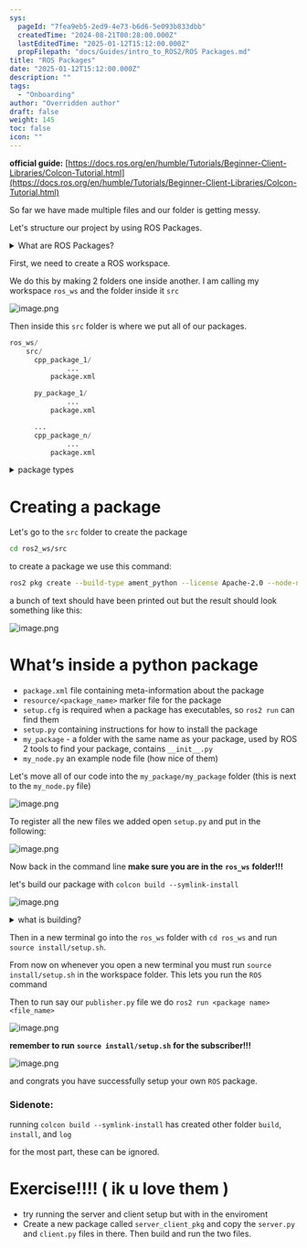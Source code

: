 ```yaml
---
sys:
  pageId: "7fea9eb5-2ed9-4e73-b6d6-5e093b833dbb"
  createdTime: "2024-08-21T00:28:00.000Z"
  lastEditedTime: "2025-01-12T15:12:00.000Z"
  propFilepath: "docs/Guides/intro_to_ROS2/ROS Packages.md"
title: "ROS Packages"
date: "2025-01-12T15:12:00.000Z"
description: ""
tags:
  - "Onboarding"
author: "Overridden author"
draft: false
weight: 145
toc: false
icon: ""
---
```


**official guide:** [https://docs.ros.org/en/humble/Tutorials/Beginner-Client-Libraries/Colcon-Tutorial.html](https://docs.ros.org/en/humble/Tutorials/Beginner-Client-Libraries/Colcon-Tutorial.html)

So far we have made multiple files and our folder is getting messy.

Let's structure our project by using ROS Packages.

<details>

<summary>What are ROS Packages?</summary>

ROS Packages are, as the name implies, packages of code that are highly sharable between ROS developers.

They consist of a folder, `package.xml` file, and source code

```python
      cpp_package_1/
		      ... imagine much code files here ..
          package.xml
```

</details>

First, we need to create a ROS workspace.

We do this by making 2 folders one inside another. I am calling my workspace `ros_ws` and the folder inside it `src`

![image.png](https://prod-files-secure.s3.us-west-2.amazonaws.com/d518164a-d88e-44d1-a4ee-3adb3bd8bce0/70706947-fd18-4537-a67b-e12946812d31/image.png?X-Amz-Algorithm=AWS4-HMAC-SHA256&X-Amz-Content-Sha256=UNSIGNED-PAYLOAD&X-Amz-Credential=ASIAZI2LB466W4SBXLPS%2F20250226%2Fus-west-2%2Fs3%2Faws4_request&X-Amz-Date=20250226T170711Z&X-Amz-Expires=3600&X-Amz-Security-Token=IQoJb3JpZ2luX2VjECQaCXVzLXdlc3QtMiJGMEQCIGN0%2FFt8h2BI6GCmzgN6lnH4FC5CeFBpuQWQchTvAa86AiAZULOHMWXHdFzkKs732z8JQiytfsUfA8iD8qNgFn7kaSr%2FAwhdEAAaDDYzNzQyMzE4MzgwNSIMDdx5i9G5q%2Fmj0CeHKtwDwOdl3O5bKYA%2FQTLu3IGTnUj8PibjsSBdUXu2N6QB%2BCKkov7EuHKyips3IXkRFbsJcdw7vYckr4bvuQ%2FBaffiJxpHyIxYnL3N1fuhD7uEcy06RkowlvpUkkxNZf8NOZ2NfCgOzqyLEdg108xQyEIabjAn8S8jHHw4IrIshLEipVSVdg%2BbnO2MISAQt%2FsV5uYN0jM883ZQDQhk6QeK77cer0xAsLeu1yLHNTlfEPeltMd%2BxF8PgYqiS58xhc3WPwwagSgxdgzMfDK29p2MDog0ATvg82oOWD%2FJKU7RZcN3uAx3b2ckHo1udeYXmQE1C%2BKfHnBYiwxDeAOe5079rcYxm4da4um9jN%2B168to2TXoiOL3bxz34KH7kEosKgK%2Bz4ixSqCE9QFZMQYbsQtKXfPOViemSlQw1f0Iy3U%2FbrXC%2B9%2Bm21lQmMsfMkHo1apER7v%2FJxj%2BO%2Bfw5SrtdunXFeqSIAsqX3lXacwMvVZ9vKDybDLF2onVEzSmwB%2Bq%2BRXeL5kEsVhQRdtja2DG56XtqFAidWgnX4WeA%2FoQxM6qyU%2BOj8%2BY41r53r1C4TCHTJpGRV07M4eVjc2F6L1wtJsvnf7ZEIK3v0PR6SUemMz%2BYF1vJU0po7LH1fRqnjzBEs8wt4j8vQY6pgFE7%2F7tM3qSYApWn%2F1%2FxN6Ev%2FupvR1KQAW9cCSjiRKl5VuLX9hd2mxIc8s0GWBBTcteii5ZH2kMuWsdS8w%2FenZ4lZ5aZKXxoWLaFjmd7WtP8J5OfjGMufmvKo5W4bosW9Gxrr6f2%2Bm%2Fq3zgEzuFhAWOlrdwdbg%2FuQmpTdanTxAfZTp%2BQLNKwdKXr%2FyHoUAExgZ37RRRNMPstBL4cSnFTYwX2j%2FEqCVn&X-Amz-Signature=270dcdb6b1edcda03e85ce9418e0f5fe41e83b39073131fdad4cc4eee565c535&X-Amz-SignedHeaders=host&x-id=GetObject)

Then inside this `src` folder is where we put all of our packages.

```python
ros_ws/
    src/
      cpp_package_1/
		      ...
          package.xml

      py_package_1/
		      ...
          package.xml

      ...
      cpp_package_n/
		      ...
          package.xml

```

<details>

<summary>package types</summary>

packages can be either `C++` or python.

the intern file structure is different for each but for this guide we will stick to creating python packages

</details>

# Creating a package

Let's go to the `src` folder to create the package

```bash
cd ros2_ws/src
```

to create a package we use this command:

```bash
ros2 pkg create --build-type ament_python --license Apache-2.0 --node-name my_node my_package
```

a bunch of text should have been printed out but the result should look something like this:

![image.png](https://prod-files-secure.s3.us-west-2.amazonaws.com/d518164a-d88e-44d1-a4ee-3adb3bd8bce0/e6cf1e3f-8512-4a3e-b131-079f800bf3e8/image.png?X-Amz-Algorithm=AWS4-HMAC-SHA256&X-Amz-Content-Sha256=UNSIGNED-PAYLOAD&X-Amz-Credential=ASIAZI2LB466W4SBXLPS%2F20250226%2Fus-west-2%2Fs3%2Faws4_request&X-Amz-Date=20250226T170711Z&X-Amz-Expires=3600&X-Amz-Security-Token=IQoJb3JpZ2luX2VjECQaCXVzLXdlc3QtMiJGMEQCIGN0%2FFt8h2BI6GCmzgN6lnH4FC5CeFBpuQWQchTvAa86AiAZULOHMWXHdFzkKs732z8JQiytfsUfA8iD8qNgFn7kaSr%2FAwhdEAAaDDYzNzQyMzE4MzgwNSIMDdx5i9G5q%2Fmj0CeHKtwDwOdl3O5bKYA%2FQTLu3IGTnUj8PibjsSBdUXu2N6QB%2BCKkov7EuHKyips3IXkRFbsJcdw7vYckr4bvuQ%2FBaffiJxpHyIxYnL3N1fuhD7uEcy06RkowlvpUkkxNZf8NOZ2NfCgOzqyLEdg108xQyEIabjAn8S8jHHw4IrIshLEipVSVdg%2BbnO2MISAQt%2FsV5uYN0jM883ZQDQhk6QeK77cer0xAsLeu1yLHNTlfEPeltMd%2BxF8PgYqiS58xhc3WPwwagSgxdgzMfDK29p2MDog0ATvg82oOWD%2FJKU7RZcN3uAx3b2ckHo1udeYXmQE1C%2BKfHnBYiwxDeAOe5079rcYxm4da4um9jN%2B168to2TXoiOL3bxz34KH7kEosKgK%2Bz4ixSqCE9QFZMQYbsQtKXfPOViemSlQw1f0Iy3U%2FbrXC%2B9%2Bm21lQmMsfMkHo1apER7v%2FJxj%2BO%2Bfw5SrtdunXFeqSIAsqX3lXacwMvVZ9vKDybDLF2onVEzSmwB%2Bq%2BRXeL5kEsVhQRdtja2DG56XtqFAidWgnX4WeA%2FoQxM6qyU%2BOj8%2BY41r53r1C4TCHTJpGRV07M4eVjc2F6L1wtJsvnf7ZEIK3v0PR6SUemMz%2BYF1vJU0po7LH1fRqnjzBEs8wt4j8vQY6pgFE7%2F7tM3qSYApWn%2F1%2FxN6Ev%2FupvR1KQAW9cCSjiRKl5VuLX9hd2mxIc8s0GWBBTcteii5ZH2kMuWsdS8w%2FenZ4lZ5aZKXxoWLaFjmd7WtP8J5OfjGMufmvKo5W4bosW9Gxrr6f2%2Bm%2Fq3zgEzuFhAWOlrdwdbg%2FuQmpTdanTxAfZTp%2BQLNKwdKXr%2FyHoUAExgZ37RRRNMPstBL4cSnFTYwX2j%2FEqCVn&X-Amz-Signature=0382398e97e9a8d5dd2496e30d1e7aba638d57dc1aef058ec77d62d2e95b838d&X-Amz-SignedHeaders=host&x-id=GetObject)

# What’s inside a python package

- `package.xml` file containing meta-information about the package
- `resource/<package_name>` marker file for the package
- `setup.cfg` is required when a package has executables, so `ros2 run` can find them
- `setup.py` containing instructions for how to install the package
- `my_package` - a folder with the same name as your package, used by ROS 2 tools to find your package, contains `__init__.py`
- `my_node.py` an example node file (how nice of them)

Let's move all of our code into the `my_package/my_package` folder (this is next to the `my_node.py` file)

![image.png](https://prod-files-secure.s3.us-west-2.amazonaws.com/d518164a-d88e-44d1-a4ee-3adb3bd8bce0/9ce58f11-0da9-4d3e-b86d-506a9685d378/image.png?X-Amz-Algorithm=AWS4-HMAC-SHA256&X-Amz-Content-Sha256=UNSIGNED-PAYLOAD&X-Amz-Credential=ASIAZI2LB466W4SBXLPS%2F20250226%2Fus-west-2%2Fs3%2Faws4_request&X-Amz-Date=20250226T170711Z&X-Amz-Expires=3600&X-Amz-Security-Token=IQoJb3JpZ2luX2VjECQaCXVzLXdlc3QtMiJGMEQCIGN0%2FFt8h2BI6GCmzgN6lnH4FC5CeFBpuQWQchTvAa86AiAZULOHMWXHdFzkKs732z8JQiytfsUfA8iD8qNgFn7kaSr%2FAwhdEAAaDDYzNzQyMzE4MzgwNSIMDdx5i9G5q%2Fmj0CeHKtwDwOdl3O5bKYA%2FQTLu3IGTnUj8PibjsSBdUXu2N6QB%2BCKkov7EuHKyips3IXkRFbsJcdw7vYckr4bvuQ%2FBaffiJxpHyIxYnL3N1fuhD7uEcy06RkowlvpUkkxNZf8NOZ2NfCgOzqyLEdg108xQyEIabjAn8S8jHHw4IrIshLEipVSVdg%2BbnO2MISAQt%2FsV5uYN0jM883ZQDQhk6QeK77cer0xAsLeu1yLHNTlfEPeltMd%2BxF8PgYqiS58xhc3WPwwagSgxdgzMfDK29p2MDog0ATvg82oOWD%2FJKU7RZcN3uAx3b2ckHo1udeYXmQE1C%2BKfHnBYiwxDeAOe5079rcYxm4da4um9jN%2B168to2TXoiOL3bxz34KH7kEosKgK%2Bz4ixSqCE9QFZMQYbsQtKXfPOViemSlQw1f0Iy3U%2FbrXC%2B9%2Bm21lQmMsfMkHo1apER7v%2FJxj%2BO%2Bfw5SrtdunXFeqSIAsqX3lXacwMvVZ9vKDybDLF2onVEzSmwB%2Bq%2BRXeL5kEsVhQRdtja2DG56XtqFAidWgnX4WeA%2FoQxM6qyU%2BOj8%2BY41r53r1C4TCHTJpGRV07M4eVjc2F6L1wtJsvnf7ZEIK3v0PR6SUemMz%2BYF1vJU0po7LH1fRqnjzBEs8wt4j8vQY6pgFE7%2F7tM3qSYApWn%2F1%2FxN6Ev%2FupvR1KQAW9cCSjiRKl5VuLX9hd2mxIc8s0GWBBTcteii5ZH2kMuWsdS8w%2FenZ4lZ5aZKXxoWLaFjmd7WtP8J5OfjGMufmvKo5W4bosW9Gxrr6f2%2Bm%2Fq3zgEzuFhAWOlrdwdbg%2FuQmpTdanTxAfZTp%2BQLNKwdKXr%2FyHoUAExgZ37RRRNMPstBL4cSnFTYwX2j%2FEqCVn&X-Amz-Signature=243b7946f2278332c356000e773eb3155c2da8399aa87b3bc5c9d38dabc0ced4&X-Amz-SignedHeaders=host&x-id=GetObject)

To register all the new files we added open `setup.py` and put in the following:

![image.png](https://prod-files-secure.s3.us-west-2.amazonaws.com/d518164a-d88e-44d1-a4ee-3adb3bd8bce0/1cd7c262-4cae-4496-9d75-c178537d24a2/image.png?X-Amz-Algorithm=AWS4-HMAC-SHA256&X-Amz-Content-Sha256=UNSIGNED-PAYLOAD&X-Amz-Credential=ASIAZI2LB466W4SBXLPS%2F20250226%2Fus-west-2%2Fs3%2Faws4_request&X-Amz-Date=20250226T170711Z&X-Amz-Expires=3600&X-Amz-Security-Token=IQoJb3JpZ2luX2VjECQaCXVzLXdlc3QtMiJGMEQCIGN0%2FFt8h2BI6GCmzgN6lnH4FC5CeFBpuQWQchTvAa86AiAZULOHMWXHdFzkKs732z8JQiytfsUfA8iD8qNgFn7kaSr%2FAwhdEAAaDDYzNzQyMzE4MzgwNSIMDdx5i9G5q%2Fmj0CeHKtwDwOdl3O5bKYA%2FQTLu3IGTnUj8PibjsSBdUXu2N6QB%2BCKkov7EuHKyips3IXkRFbsJcdw7vYckr4bvuQ%2FBaffiJxpHyIxYnL3N1fuhD7uEcy06RkowlvpUkkxNZf8NOZ2NfCgOzqyLEdg108xQyEIabjAn8S8jHHw4IrIshLEipVSVdg%2BbnO2MISAQt%2FsV5uYN0jM883ZQDQhk6QeK77cer0xAsLeu1yLHNTlfEPeltMd%2BxF8PgYqiS58xhc3WPwwagSgxdgzMfDK29p2MDog0ATvg82oOWD%2FJKU7RZcN3uAx3b2ckHo1udeYXmQE1C%2BKfHnBYiwxDeAOe5079rcYxm4da4um9jN%2B168to2TXoiOL3bxz34KH7kEosKgK%2Bz4ixSqCE9QFZMQYbsQtKXfPOViemSlQw1f0Iy3U%2FbrXC%2B9%2Bm21lQmMsfMkHo1apER7v%2FJxj%2BO%2Bfw5SrtdunXFeqSIAsqX3lXacwMvVZ9vKDybDLF2onVEzSmwB%2Bq%2BRXeL5kEsVhQRdtja2DG56XtqFAidWgnX4WeA%2FoQxM6qyU%2BOj8%2BY41r53r1C4TCHTJpGRV07M4eVjc2F6L1wtJsvnf7ZEIK3v0PR6SUemMz%2BYF1vJU0po7LH1fRqnjzBEs8wt4j8vQY6pgFE7%2F7tM3qSYApWn%2F1%2FxN6Ev%2FupvR1KQAW9cCSjiRKl5VuLX9hd2mxIc8s0GWBBTcteii5ZH2kMuWsdS8w%2FenZ4lZ5aZKXxoWLaFjmd7WtP8J5OfjGMufmvKo5W4bosW9Gxrr6f2%2Bm%2Fq3zgEzuFhAWOlrdwdbg%2FuQmpTdanTxAfZTp%2BQLNKwdKXr%2FyHoUAExgZ37RRRNMPstBL4cSnFTYwX2j%2FEqCVn&X-Amz-Signature=1aa9d7bad16376dc83383f6e5d00ef7964c9dd6ed6d199f48bac19acb3294676&X-Amz-SignedHeaders=host&x-id=GetObject)

Now back in the command line **make sure you are in the** **`ros_ws`** **folder!!!**

let's build our package with `colcon build --symlink-install`

![image.png](https://prod-files-secure.s3.us-west-2.amazonaws.com/d518164a-d88e-44d1-a4ee-3adb3bd8bce0/2f2a0d27-b173-48fd-b189-5f5c0ce65619/image.png?X-Amz-Algorithm=AWS4-HMAC-SHA256&X-Amz-Content-Sha256=UNSIGNED-PAYLOAD&X-Amz-Credential=ASIAZI2LB466W4SBXLPS%2F20250226%2Fus-west-2%2Fs3%2Faws4_request&X-Amz-Date=20250226T170711Z&X-Amz-Expires=3600&X-Amz-Security-Token=IQoJb3JpZ2luX2VjECQaCXVzLXdlc3QtMiJGMEQCIGN0%2FFt8h2BI6GCmzgN6lnH4FC5CeFBpuQWQchTvAa86AiAZULOHMWXHdFzkKs732z8JQiytfsUfA8iD8qNgFn7kaSr%2FAwhdEAAaDDYzNzQyMzE4MzgwNSIMDdx5i9G5q%2Fmj0CeHKtwDwOdl3O5bKYA%2FQTLu3IGTnUj8PibjsSBdUXu2N6QB%2BCKkov7EuHKyips3IXkRFbsJcdw7vYckr4bvuQ%2FBaffiJxpHyIxYnL3N1fuhD7uEcy06RkowlvpUkkxNZf8NOZ2NfCgOzqyLEdg108xQyEIabjAn8S8jHHw4IrIshLEipVSVdg%2BbnO2MISAQt%2FsV5uYN0jM883ZQDQhk6QeK77cer0xAsLeu1yLHNTlfEPeltMd%2BxF8PgYqiS58xhc3WPwwagSgxdgzMfDK29p2MDog0ATvg82oOWD%2FJKU7RZcN3uAx3b2ckHo1udeYXmQE1C%2BKfHnBYiwxDeAOe5079rcYxm4da4um9jN%2B168to2TXoiOL3bxz34KH7kEosKgK%2Bz4ixSqCE9QFZMQYbsQtKXfPOViemSlQw1f0Iy3U%2FbrXC%2B9%2Bm21lQmMsfMkHo1apER7v%2FJxj%2BO%2Bfw5SrtdunXFeqSIAsqX3lXacwMvVZ9vKDybDLF2onVEzSmwB%2Bq%2BRXeL5kEsVhQRdtja2DG56XtqFAidWgnX4WeA%2FoQxM6qyU%2BOj8%2BY41r53r1C4TCHTJpGRV07M4eVjc2F6L1wtJsvnf7ZEIK3v0PR6SUemMz%2BYF1vJU0po7LH1fRqnjzBEs8wt4j8vQY6pgFE7%2F7tM3qSYApWn%2F1%2FxN6Ev%2FupvR1KQAW9cCSjiRKl5VuLX9hd2mxIc8s0GWBBTcteii5ZH2kMuWsdS8w%2FenZ4lZ5aZKXxoWLaFjmd7WtP8J5OfjGMufmvKo5W4bosW9Gxrr6f2%2Bm%2Fq3zgEzuFhAWOlrdwdbg%2FuQmpTdanTxAfZTp%2BQLNKwdKXr%2FyHoUAExgZ37RRRNMPstBL4cSnFTYwX2j%2FEqCVn&X-Amz-Signature=2b680840eea81569f1694e7c07c56767040b654972cd9151e716f1a3f5bec188&X-Amz-SignedHeaders=host&x-id=GetObject)

<details>

<summary>what is building?</summary>

if you are a CS major at Rose-Hulman you will learn the answer to this in CSSE132

but TLDR; is it combines all the code files into one program that can be run easily 

</details>

Then in a new terminal go into the `ros_ws` folder with `cd ros_ws` and run `source install/setup.sh`. 

From now on whenever you open a new terminal you must run `source install/setup.sh` in the workspace folder. This lets you run the `ROS` command

Then to run say our `publisher.py` file we do `ros2 run <package name> <file_name>`

![image.png](https://prod-files-secure.s3.us-west-2.amazonaws.com/d518164a-d88e-44d1-a4ee-3adb3bd8bce0/4f4b1219-3a44-4632-aa0a-ce3471699f59/image.png?X-Amz-Algorithm=AWS4-HMAC-SHA256&X-Amz-Content-Sha256=UNSIGNED-PAYLOAD&X-Amz-Credential=ASIAZI2LB466W4SBXLPS%2F20250226%2Fus-west-2%2Fs3%2Faws4_request&X-Amz-Date=20250226T170711Z&X-Amz-Expires=3600&X-Amz-Security-Token=IQoJb3JpZ2luX2VjECQaCXVzLXdlc3QtMiJGMEQCIGN0%2FFt8h2BI6GCmzgN6lnH4FC5CeFBpuQWQchTvAa86AiAZULOHMWXHdFzkKs732z8JQiytfsUfA8iD8qNgFn7kaSr%2FAwhdEAAaDDYzNzQyMzE4MzgwNSIMDdx5i9G5q%2Fmj0CeHKtwDwOdl3O5bKYA%2FQTLu3IGTnUj8PibjsSBdUXu2N6QB%2BCKkov7EuHKyips3IXkRFbsJcdw7vYckr4bvuQ%2FBaffiJxpHyIxYnL3N1fuhD7uEcy06RkowlvpUkkxNZf8NOZ2NfCgOzqyLEdg108xQyEIabjAn8S8jHHw4IrIshLEipVSVdg%2BbnO2MISAQt%2FsV5uYN0jM883ZQDQhk6QeK77cer0xAsLeu1yLHNTlfEPeltMd%2BxF8PgYqiS58xhc3WPwwagSgxdgzMfDK29p2MDog0ATvg82oOWD%2FJKU7RZcN3uAx3b2ckHo1udeYXmQE1C%2BKfHnBYiwxDeAOe5079rcYxm4da4um9jN%2B168to2TXoiOL3bxz34KH7kEosKgK%2Bz4ixSqCE9QFZMQYbsQtKXfPOViemSlQw1f0Iy3U%2FbrXC%2B9%2Bm21lQmMsfMkHo1apER7v%2FJxj%2BO%2Bfw5SrtdunXFeqSIAsqX3lXacwMvVZ9vKDybDLF2onVEzSmwB%2Bq%2BRXeL5kEsVhQRdtja2DG56XtqFAidWgnX4WeA%2FoQxM6qyU%2BOj8%2BY41r53r1C4TCHTJpGRV07M4eVjc2F6L1wtJsvnf7ZEIK3v0PR6SUemMz%2BYF1vJU0po7LH1fRqnjzBEs8wt4j8vQY6pgFE7%2F7tM3qSYApWn%2F1%2FxN6Ev%2FupvR1KQAW9cCSjiRKl5VuLX9hd2mxIc8s0GWBBTcteii5ZH2kMuWsdS8w%2FenZ4lZ5aZKXxoWLaFjmd7WtP8J5OfjGMufmvKo5W4bosW9Gxrr6f2%2Bm%2Fq3zgEzuFhAWOlrdwdbg%2FuQmpTdanTxAfZTp%2BQLNKwdKXr%2FyHoUAExgZ37RRRNMPstBL4cSnFTYwX2j%2FEqCVn&X-Amz-Signature=0a6e05293941a604bbc12b875db58d9a48e95da88748df6f5a8e285cf6dca673&X-Amz-SignedHeaders=host&x-id=GetObject)

**remember to run** **`source install/setup.sh`** **for the subscriber!!!**

![image.png](https://prod-files-secure.s3.us-west-2.amazonaws.com/d518164a-d88e-44d1-a4ee-3adb3bd8bce0/02121119-dad4-49ec-8356-c956108b4243/image.png?X-Amz-Algorithm=AWS4-HMAC-SHA256&X-Amz-Content-Sha256=UNSIGNED-PAYLOAD&X-Amz-Credential=ASIAZI2LB466W4SBXLPS%2F20250226%2Fus-west-2%2Fs3%2Faws4_request&X-Amz-Date=20250226T170711Z&X-Amz-Expires=3600&X-Amz-Security-Token=IQoJb3JpZ2luX2VjECQaCXVzLXdlc3QtMiJGMEQCIGN0%2FFt8h2BI6GCmzgN6lnH4FC5CeFBpuQWQchTvAa86AiAZULOHMWXHdFzkKs732z8JQiytfsUfA8iD8qNgFn7kaSr%2FAwhdEAAaDDYzNzQyMzE4MzgwNSIMDdx5i9G5q%2Fmj0CeHKtwDwOdl3O5bKYA%2FQTLu3IGTnUj8PibjsSBdUXu2N6QB%2BCKkov7EuHKyips3IXkRFbsJcdw7vYckr4bvuQ%2FBaffiJxpHyIxYnL3N1fuhD7uEcy06RkowlvpUkkxNZf8NOZ2NfCgOzqyLEdg108xQyEIabjAn8S8jHHw4IrIshLEipVSVdg%2BbnO2MISAQt%2FsV5uYN0jM883ZQDQhk6QeK77cer0xAsLeu1yLHNTlfEPeltMd%2BxF8PgYqiS58xhc3WPwwagSgxdgzMfDK29p2MDog0ATvg82oOWD%2FJKU7RZcN3uAx3b2ckHo1udeYXmQE1C%2BKfHnBYiwxDeAOe5079rcYxm4da4um9jN%2B168to2TXoiOL3bxz34KH7kEosKgK%2Bz4ixSqCE9QFZMQYbsQtKXfPOViemSlQw1f0Iy3U%2FbrXC%2B9%2Bm21lQmMsfMkHo1apER7v%2FJxj%2BO%2Bfw5SrtdunXFeqSIAsqX3lXacwMvVZ9vKDybDLF2onVEzSmwB%2Bq%2BRXeL5kEsVhQRdtja2DG56XtqFAidWgnX4WeA%2FoQxM6qyU%2BOj8%2BY41r53r1C4TCHTJpGRV07M4eVjc2F6L1wtJsvnf7ZEIK3v0PR6SUemMz%2BYF1vJU0po7LH1fRqnjzBEs8wt4j8vQY6pgFE7%2F7tM3qSYApWn%2F1%2FxN6Ev%2FupvR1KQAW9cCSjiRKl5VuLX9hd2mxIc8s0GWBBTcteii5ZH2kMuWsdS8w%2FenZ4lZ5aZKXxoWLaFjmd7WtP8J5OfjGMufmvKo5W4bosW9Gxrr6f2%2Bm%2Fq3zgEzuFhAWOlrdwdbg%2FuQmpTdanTxAfZTp%2BQLNKwdKXr%2FyHoUAExgZ37RRRNMPstBL4cSnFTYwX2j%2FEqCVn&X-Amz-Signature=a4ae060a7ec3c49960126ebb2b1f3207c8353cfae2417d5ef0086dcd3b428462&X-Amz-SignedHeaders=host&x-id=GetObject)

and congrats you have successfully setup your own `ROS` package.

### Sidenote:

running `colcon build --symlink-install` has created other folder `build`, `install`, and `log`

for the most part, these can be ignored.

# Exercise!!!! ( ik u love them )

- try running the server and client setup but with in the enviroment
- Create a new package called `server_client_pkg` and copy the `server.py` and `client.py` files in there. Then build and run the two files.

